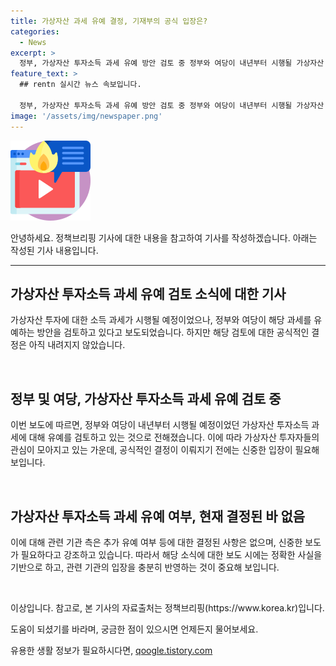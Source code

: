 ```yaml
---
title: 가상자산 과세 유예 결정, 기재부의 공식 입장은?
categories:
  - News
excerpt: >
  정부, 가상자산 투자소득 과세 유예 방안 검토 중 정부와 여당이 내년부터 시행될 가상자산 투자소득 과세를 유예할 가능성을 검토 중이라는 소식이 전해졌다. 하지만 기재부는 이에 대한 결정이 아직 내려지지 않았다고 밝혔다. 현재 상황에서 추가 유예 여부 등에 대한 결정이 확정되지 않았으므로, 보도 시 신중을 기해야 한다. (자료출처=정책브리핑 www.korea.kr)
feature_text: >
  ## rentn 실시간 뉴스 속보입니다.

  정부, 가상자산 투자소득 과세 유예 방안 검토 중 정부와 여당이 내년부터 시행될 가상자산 투자소득 과세를 유예할 가능성을 검토 중이라는 소식이 전해졌다. 하지만 기재부는 이에 대한 결정이 아직 내려지지 않았다고 밝혔다. 현재 상황에서 추가 유예 여부 등에 대한 결정이 확정되지 않았으므로, 보도 시 신중을 기해야 한다. (자료출처=정책브리핑 www.korea.kr)
image: '/assets/img/newspaper.png'
---
```


<p><img src="/assets/img/news.png" alt="rentncar 속보" /></p>

<p>안녕하세요. 정책브리핑 기사에 대한 내용을 참고하여 기사를 작성하겠습니다. 아래는 작성된 기사 내용입니다.</p>

<hr />

<h2 data-ke-size="size26">가상자산 투자소득 과세 유예 검토 소식에 대한 기사</h2>

<p>가상자산 투자에 대한 소득 과세가 시행될 예정이었으나, 정부와 여당이 해당 과세를 유예하는 방안을 검토하고 있다고 보도되었습니다. 하지만 해당 검토에 대한 공식적인 결정은 아직 내려지지 않았습니다.</p>

<p data-ke-size="size16">&nbsp;</p>

<h2 data-ke-size="size24">정부 및 여당, 가상자산 투자소득 과세 유예 검토 중</h2>

<p>이번 보도에 따르면, 정부와 여당이 내년부터 시행될 예정이었던 가상자산 투자소득 과세에 대해 유예를 검토하고 있는 것으로 전해졌습니다. 이에 따라 가상자산 투자자들의 관심이 모아지고 있는 가운데, 공식적인 결정이 이뤄지기 전에는 신중한 입장이 필요해 보입니다.</p>

<p data-ke-size="size16">&nbsp;</p>

<h2 data-ke-size="size24">가상자산 투자소득 과세 유예 여부, 현재 결정된 바 없음</h2>

<p>이에 대해 관련 기관 측은 추가 유예 여부 등에 대한 결정된 사항은 없으며, 신중한 보도가 필요하다고 강조하고 있습니다. 따라서 해당 소식에 대한 보도 시에는 정확한 사실을 기반으로 하고, 관련 기관의 입장을 충분히 반영하는 것이 중요해 보입니다.</p>

<p data-ke-size="size16">&nbsp;</p>

<p>이상입니다. 참고로, 본 기사의 자료출처는 정책브리핑(https://www.korea.kr)입니다.</p>

<p>도움이 되셨기를 바라며, 궁금한 점이 있으시면 언제든지 물어보세요.</p>
유용한 생활 정보가 필요하시다면, <a href="https://qoogle.tistory.com" rel="dofollow">qoogle.tistory.com</a>


